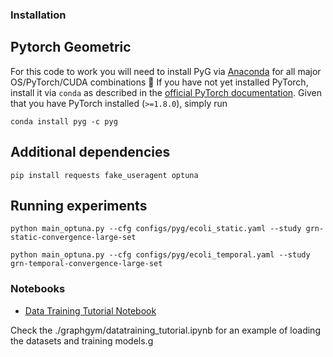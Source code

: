 
### Installation

## Pytorch Geometric

For this code to work you will need to install PyG via [Anaconda](https://anaconda.org/pyg/pyg) for all major OS/PyTorch/CUDA combinations 🤗
If you have not yet installed PyTorch, install it via `conda` as described in the [official PyTorch documentation](https://pytorch.org/get-started/locally/).
Given that you have PyTorch installed (`>=1.8.0`), simply run

```
conda install pyg -c pyg
```

## Additional dependencies

```
pip install requests fake_useragent optuna
```

## Running experiments

```
python main_optuna.py --cfg configs/pyg/ecoli_static.yaml --study grn-static-convergence-large-set

python main_optuna.py --cfg configs/pyg/ecoli_temporal.yaml --study grn-temporal-convergence-large-set
```

### Notebooks

- [Data Training Tutorial Notebook](./graphgym/datatraining_tutorial.ipynb)

Check the ./graphgym/datatraining_tutorial.ipynb for an example of loading the datasets and training models.g